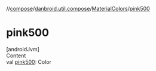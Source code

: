 //[compose](../../../index.md)/[danbroid.util.compose](../index.md)/[MaterialColors](index.md)/[pink500](pink500.md)



# pink500  
[androidJvm]  
Content  
val [pink500](pink500.md): Color  




